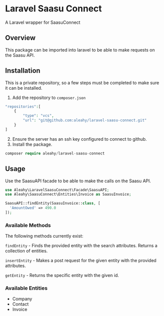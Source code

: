 # Laravel Saasu Connect
A Laravel wrapper for SaasuConnect

## Overview
This package can be imported into laravel to be able to make requests on the Saasu API.

## Installation
This is a private repository, so a few steps must be completed to make sure it can be installed.
1. Add the repository to `composer.json`
```php
"repositories":[
    {
        "type": "vcs",
        "url": "git@github.com:aleahy/laravel-saasu-connect.git"
    }
]
```

2. Ensure the server has an ssh key configured to connect to github.
3. Install the package.
```php
composer require aleahy/laravel-saasu-connect
```

## Usage
Use the SaasuAPI facade to be able to make the calls on the Saasu API.

```php
use Aleahy\LaravelSaasuConnect\Facade\SaasuAPI;
use Aleahy\SaasuConnect\Entities\Invoice as SaasuInvoice;

SaasuAPI::findEntity(SaasuInvoice::class, [
  'AmountOwed' => 490.0
]);
```

### Available Methods
The following methods currently exist:

`findEntity` - Finds the provided entity with the search attributes. Returns a collection of entities.

`insertEntity` - Makes a post request for the given entity with the provided attributes.

`getEntity` - Returns the specific entity with the given id.

### Available Entities
- Company
- Contact
- Invoice

